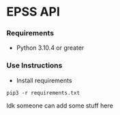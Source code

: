 # EPSS API

### Requirements
- Python 3.10.4 or greater

### Use Instructions
- Install requirements
```
pip3 -r requirements.txt
```

Idk someone can add some stuff here